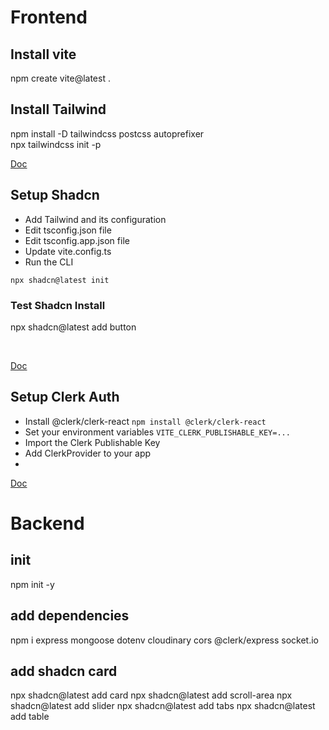 # Frontend

## Install vite

npm create vite@latest .

## Install Tailwind

npm install -D tailwindcss postcss autoprefixer
<br/>
npx tailwindcss init -p
<br/>

[Doc](https://tailwindcss.com/docs/guides/vite)

## Setup Shadcn

- Add Tailwind and its configuration
- Edit tsconfig.json file
- Edit tsconfig.app.json file
- Update vite.config.ts
- Run the CLI

```shell
npx shadcn@latest init
```

### Test Shadcn Install

npx shadcn@latest add button
<br/>

<br/>

[Doc](https://ui.shadcn.com/docs/installation/vite)

## Setup Clerk Auth

- Install @clerk/clerk-react
  `npm install @clerk/clerk-react`
- Set your environment variables
  `VITE_CLERK_PUBLISHABLE_KEY=...`
- Import the Clerk Publishable Key
- Add ClerkProvider to your app
-

[Doc](https://dashboard.clerk.com/apps/app_2pg2Cpsn8h6Ihj0gcenvujcGxh6/instances/ins_2pg2CrENDJlhFlRqEGYK0vGfpaG)

# Backend

## init

npm init -y

## add dependencies

npm i express mongoose dotenv cloudinary cors @clerk/express socket.io

## add shadcn card

npx shadcn@latest add card
npx shadcn@latest add scroll-area
npx shadcn@latest add slider
npx shadcn@latest add tabs
npx shadcn@latest add table
